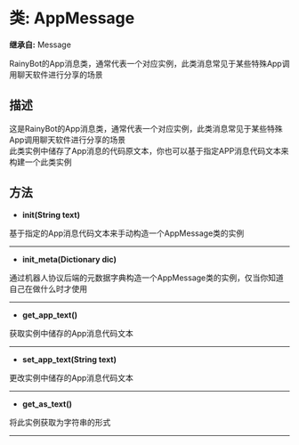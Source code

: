 # 类: AppMessage  
  
**继承自:** Message  
  
RainyBot的App消息类，通常代表一个对应实例，此类消息常见于某些特殊App调用聊天软件进行分享的场景  
  
## 描述  
  
这是RainyBot的App消息类，通常代表一个对应实例，此类消息常见于某些特殊App调用聊天软件进行分享的场景   
此类实例中储存了App消息的代码原文本，你也可以基于指定APP消息代码文本来构建一个此类实例  
  
## 方法 
  
- **init(String text)**  
  
基于指定的App消息代码文本来手动构造一个AppMessage类的实例  
  
---  
  
- **init_meta(Dictionary dic)**  
  
通过机器人协议后端的元数据字典构造一个AppMessage类的实例，仅当你知道自己在做什么时才使用  
  
---  
  
- **get_app_text()**  
  
获取实例中储存的App消息代码文本  
  
---  
  
- **set_app_text(String text)**  
  
更改实例中储存的App消息代码文本  
  
---  
  
- **get_as_text()**  
  
将此实例获取为字符串的形式  
  
---  
  


